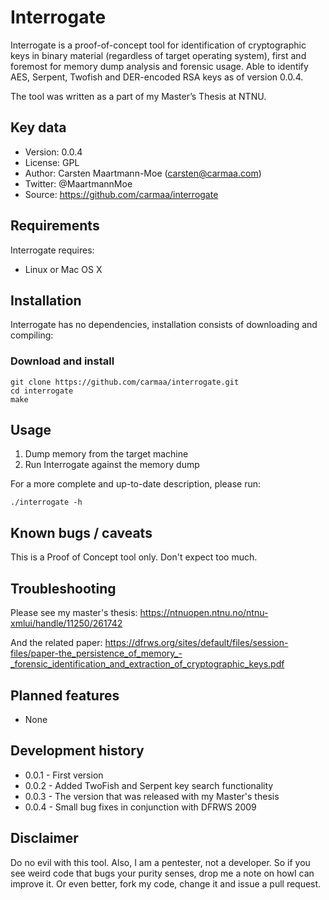 Interrogate
===========

Interrogate is a proof-of-concept tool for identification of cryptographic keys
in binary material (regardless of target operating system), first and foremost
for memory dump analysis and forensic usage. Able to identify AES, Serpent, 
Twofish and DER-encoded RSA keys as of version 0.0.4. 

The tool was written as a part of my Master’s Thesis at NTNU.


Key data
--------

 * Version: 0.0.4
 * License: GPL
 * Author: 	Carsten Maartmann-Moe (carsten@carmaa.com)
 * Twitter: @MaartmannMoe
 * Source: 	https://github.com/carmaa/interrogate


Requirements
------------

Interrogate requires:

 * Linux or Mac OS X


Installation
------------

Interrogate has no dependencies, installation consists of downloading and
compiling:

### Download and install

	git clone https://github.com/carmaa/interrogate.git
	cd interrogate
	make


Usage
-----

 1. Dump memory from the target machine
 2. Run Interrogate against the memory dump

For a more complete and up-to-date description, please run:

	./interrogate -h


Known bugs / caveats
--------------------

This is a Proof of Concept tool only. Don't expect too much.


Troubleshooting
---------------

Please see my master's thesis: https://ntnuopen.ntnu.no/ntnu-xmlui/handle/11250/261742

And the related paper: https://dfrws.org/sites/default/files/session-files/paper-the_persistence_of_memory_-_forensic_identification_and_extraction_of_cryptographic_keys.pdf


Planned features
----------------

 * None
 
 
Development history
-------------------
 
 * 0.0.1 - First version
 * 0.0.2 - Added TwoFish and Serpent key search functionality
 * 0.0.3 - The version that was released with my Master's thesis
 * 0.0.4 - Small bug fixes in conjunction with DFRWS 2009
 
 
Disclaimer
----------
Do no evil with this tool. Also, I am a pentester, not a developer. So if you
see weird code that bugs your purity senses, drop me a note on howI can improve 
it. Or even better, fork my code, change it and issue a pull request.
